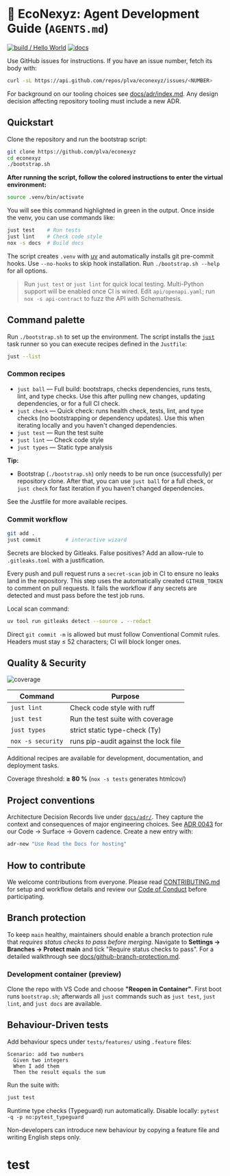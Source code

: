 # 🦾 EcoNexyz: Agent Development Guide (`AGENTS.md`)
[![build / Hello World](https://github.com/plva/econexyz/actions/workflows/ci.yml/badge.svg?branch=main)](https://github.com/plva/econexyz/actions/workflows/ci.yml)
[![docs](https://img.shields.io/badge/docs-live-blue)](https://plva.github.io/econexyz/)

Use GitHub issues for instructions. If you have an issue number, fetch its body with:

```bash
curl -sL https://api.github.com/repos/plva/econexyz/issues/<NUMBER>
```

For background on our tooling choices see [docs/adr/index.md](docs/adr/index.md). Any design decision affecting repository tooling must include a new ADR.

## Quickstart

Clone the repository and run the bootstrap script:

```bash
git clone https://github.com/plva/econexyz
cd econexyz
./bootstrap.sh
```

**After running the script, follow the colored instructions to enter the virtual environment:**

```bash
source .venv/bin/activate
```

You will see this command highlighted in green in the output. Once inside the venv, you can use commands like:

```bash
just test    # Run tests
just lint    # Check code style
nox -s docs  # Build docs
```

The script creates `.venv` with [uv](https://github.com/astral-sh/uv) and automatically installs git pre-commit hooks.
Use `--no-hooks` to skip hook installation. Run `./bootstrap.sh --help` for all options.

> Run `just test` or `just lint` for quick local testing.
> Multi-Python support will be enabled once CI is wired.
> Edit `api/openapi.yaml`; run `nox -s api-contract` to fuzz the API with Schemathesis.

## Command palette

Run `./bootstrap.sh` to set up the environment. The script installs the
[`just`](https://github.com/casey/just) task runner so you can execute recipes
defined in the `Justfile`:

```bash
just --list
```

### Common recipes

- `just ball` — Full build: bootstraps, checks dependencies, runs tests, lint, and type checks. Use this after pulling new changes, updating dependencies, or for a full CI check.
- `just check` — Quick check: runs health check, tests, lint, and type checks (no bootstrapping or dependency updates). Use this when iterating locally and you haven't changed dependencies.
- `just test` — Run the test suite
- `just lint` — Check code style
- `just types` — Static type analysis

**Tip:**
- Bootstrap (`./bootstrap.sh`) only needs to be run once (successfully) per repository clone. After that, you can use `just ball` for a full check, or `just check` for fast iteration if you haven't changed dependencies.

See the Justfile for more available recipes.

### Commit workflow

```bash
git add .
just commit        # interactive wizard
```

Secrets are blocked by Gitleaks. False positives? Add an allow-rule to
`.gitleaks.toml` with a justification.

Every push and pull request runs a `secret-scan` job in CI to ensure no leaks
land in the repository. This step uses the automatically created `GITHUB_TOKEN`
to comment on pull requests. It fails the workflow if any secrets are detected
and must pass before the test job runs.

Local scan command:

```bash
uv tool run gitleaks detect --source . --redact
```

Direct `git commit -m` is allowed but must follow Conventional Commit rules.
Headers must stay ≤ 52 characters; CI will block longer ones.

## Quality & Security
![coverage](https://raw.githubusercontent.com/<org>/<repo>/gh-pages-coverage/coverage.svg)

| Command | Purpose |
| ------- | ------- |
| `just lint` | Check code style with ruff |
| `just test` | Run the test suite with coverage |
| `just types` | strict static type-check (Ty) |
| `nox -s security` | runs pip-audit against the lock file |

Additional recipes are available for development, documentation, and deployment tasks.

Coverage threshold: **≥ 80 %** (`nox -s tests` generates htmlcov/)

## Project conventions

Architecture Decision Records live under [`docs/adr/`](docs/adr/index.md).
They capture the context and consequences of major engineering choices.
See [ADR 0043](docs/adr/0043-code-surface-govern-cadence.md) for our Code → Surface → Govern cadence.
Create a new entry with:

```bash
adr-new "Use Read the Docs for hosting"
```

## How to contribute

We welcome contributions from everyone. Please read
[CONTRIBUTING.md](CONTRIBUTING.md) for setup and workflow details and review our
[Code of Conduct](CODE_OF_CONDUCT.md) before participating.

## Branch protection

To keep `main` healthy, maintainers should enable a branch protection rule that
*requires status checks to pass before merging*. Navigate to
**Settings → Branches → Protect main** and tick "Require status checks to pass".
For a detailed walkthrough see
[docs/github-branch-protection.md](docs/github-branch-protection.md).


### Development container (preview)

Clone the repo with VS Code and choose **"Reopen in Container"**.
First boot runs `bootstrap.sh`; afterwards all `just` commands such as
`just test`, `just lint`, and `just docs` are available.

## Behaviour-Driven tests

Add behaviour specs under `tests/features/` using `.feature` files:

```gherkin
Scenario: add two numbers
  Given two integers
  When I add them
  Then the result equals the sum
```

Run the suite with:

```bash
just test
```

Runtime type checks (Typeguard) run automatically.
Disable locally: `pytest -q -p no:pytest_typeguard`

Non-developers can introduce new behaviour by copying a feature file and writing
English steps only.
# test
